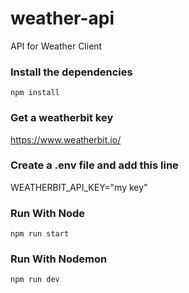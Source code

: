# weather-api

API for Weather Client

### Install the dependencies

`npm install`

### Get a weatherbit key

https://www.weatherbit.io/

### Create a .env file and add this line

WEATHERBIT_API_KEY="my key"

### Run With Node

`npm run start`

### Run With Nodemon

`npm run dev`
